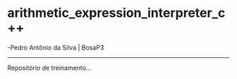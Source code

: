 # arithmetic_expression_interpreter_c++
-Pedro Antônio da Silva | BosaP3

-----------------------------------------------

Repositório de treinamento... 